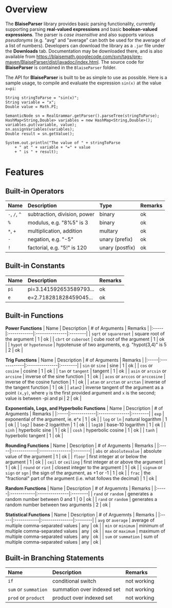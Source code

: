 # Overview #
The **BlaiseParser** library provides basic parsing functionality, currently supporting parsing **real-valued expressions** and basic **boolean-valued expressions**. The parser is _case insensitive_ and also supports various _pseudonyms_ (e.g. "avg" and "average" can both be used for the average of a list of numbers). Developers can download the library as a `.jar` file under the **Downloads** tab. Documentation may be downloaded there, and is also available from https://blaisemath.googlecode.com/svn/tags/pre-maven/BlaiseParser/dist/javadoc/index.html. The source code for **BlaiseParser** is contained in the `BlaiseParser` folder.

The API for **BlaiseParser** is built to be as simple to use as possible. Here is a sample usage, to compile and evaluate the expression `sin(x)` at the value `x=pi`:
```
String stringToParse = "sin(x)";
String variable = "x";
Double value = Math.PI;

SemanticNode sn = RealGrammar.getParser().parseTree(stringToParse);
HashMap<String,Double> variables = new HashMap<String,Double>();
variables.put(variable, value);
sn.assignVariables(variables);
Double result = sn.getValue();

System.out.println("The value of " + stringToParse 
    + " at " + variable + "=" + value
    + " is " + result);
```

# Features #

## Built-in Operators ##

| Name | Description | Type | Remarks |
|:-----|:------------|:-----|:--------|
| `-`, `/`, `^` | subtraction, division, power | binary | ok |
| `%` | modulus, e.g. "8%5" is 3 | binary | ok |
| `*`, `+` | multiplication, addition | multary | ok |
| `-` | negation, e.g. "-5" | unary (prefix) | ok |
| `!` | factorial, e.g. "5!" is 120 | unary (postfix) | ok |

## Built-in Constants ##

| Name | Description | Remarks |
|:-----|:------------|:--------|
| `pi` | pi=3.141592653589793... | ok |
| `e` | e=2.718281828459045... | ok |

## Built-in Functions ##

**Power Functions**
| Name | Description | # of Arguments | Remarks |
|:-----|:------------|:---------------|:--------|
| `sqrt` or `squareroot` | square root of the argument | 1 | ok |
| `cbrt` or `cuberoot` | cube root of the argument | 1 | ok |
| `hypot` or `hypotenuse` | hypotenuse of two arguments, e.g. "hypot(3,4)" is 5 | 2 | ok |

**Trig Functions**
| Name | Description | # of Arguments | Remarks |
|:-----|:------------|:---------------|:--------|
| `sin` or `sine` | sine | 1 | ok |
| `cos` or `cosine` | cosine | 1 | ok |
| `tan` or `tangent` | tangent | 1 | ok |
| `asin` or `arcsin` or `arcsine` | inverse of the sine function | 1 | ok |
| `acos` or `arccos` or `arccosine` | inverse of the cosine function | 1 | ok |
| `atan` or `arctan` or `arctan` | inverse of the tangent function | 1 | ok |
| `atan2` | inverse tangent of the argument as a point `(x,y)`, where `y` is the first provided argument and `x` is the second; value is between -pi and pi | 2 | ok |

**Exponentials, Logs, and Hyperbolic Functions**
| Name | Description | # of Arguments | Remarks |
|:-----|:------------|:---------------|:--------|
| `exp` | exponential of the argument, ie. e^x | 1 | ok |
| `log` or `ln` | natural logarithm | 1 | ok |
| `log2` | base-2 logarithm | 1 | ok |
| `log10` | base-10 logarithm | 1 | ok |
| `sinh` | hyperbolic sine | 1 | ok |
| `cosh` | hyperbolic cosine | 1 | ok |
| `tanh` | hyperbolic tangent | 1 | ok |

**Rounding Functions**
| Name | Description | # of Arguments | Remarks |
|:-----|:------------|:---------------|:--------|
| `abs` or `absolutevalue` | absolute value of the argument | 1 | ok |
| `floor` | first integer at or below the argument | 1 | ok |
| `ceil` or `ceiling` | first integer at or above the argument | 1 | ok |
| `round` or `rint` | closest integer to the argument | 1 | ok |
| `signum` or `sign` or `sgn` | the sign of the argument, as +1 or -1 | 1 | ok |
| `frac` | the "fractional" part of the argument (i.e. what follows the decimal) | 1 | ok |

**Random Functions**
| Name | Description | # of Arguemnts | Remarks |
|:-----|:------------|:---------------|:--------|
| `rand` or `random` | generates a random number between 0 and 1 | 0 | ok |
| `rand` or `random` | generates a random number between two arguments | 2 | ok |

**Statistical Functions**
| Name | Description | # of Arguemnts | Remarks |
|:-----|:------------|:---------------|:--------|
| `avg` or `average` | average of multiple comma-separated values | any | ok |
| `min` or `minimum` | minimum of multiple comma-separated values | any | ok |
| `max` or `maximum` | maximum of multiple comma-separated values | any | ok |
| `sum` or `summation` | sum of multiple comma-separated values | any | ok |

## Built-in Branching Statements ##

| Name | Description | Remarks |
|:-----|:------------|:--------|
| `if` | conditional switch | not working |
| `sum` or `summation` | summation over indexed set | not working |
| `prod` or `product` | product over indexed set | not working |